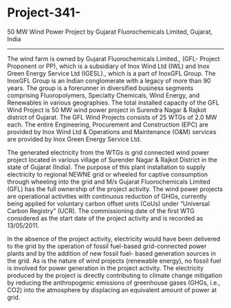 # Project-341-
50 MW Wind Power Project by Gujarat Fluorochemicals Limited, Gujarat, India
______________
The wind farm is owned by Gujarat Fluorochemicals Limited., (GFL- Project Proponent or PP), which is
a subsidiary of Inox Wind Ltd (IWL) and Inox Green Energy Service Ltd (IGESL)., which is a part of
InoxGFL Group. The InoxGFL Group is an Indian conglomerate with a legacy of more than 90 years. The
group is a forerunner in diversified business segments comprising Fluoropolymers, Specialty Chemicals,
Wind Energy, and Renewables in various geographies. The total installed capacity of the GFL Wind
Project is 50 MW wind power project in Surendra Nagar & Rajkot district of Gujarat. The GFL Wind
Projects consists of 25 WTGs of 2.0 MW each. The entire Engineering, Procurement and Construction
(EPC) are provided by Inox Wind Ltd & Operations and Maintenance (O&M) services are provided by
Inox Green Energy Service Ltd.

The generated electricity from the WTGs is grid connected wind power project located in various
village of Surender Nagar & Rajkot District in the state of Gujarat (India). The purpose of this plant
installation to supply electricity to regional NEWNE grid or wheeled for captive consumption
through wheeling into the grid and M/s Gujarat Fluorochemicals Limited (GFL) has the full
ownership of the project activity. The wind power projects are operational activities with
continuous reduction of GHGs, currently being applied for voluntary carbon offset units (CoUs)
under “Universal Carbon Registry” (UCR). The commissioning date of the first WTG
considered as the start date of the project activity and is recorded as 13/05/2011.

In the absence of the project activity, electricity would have been delivered to the grid by the operation of fossil
fuel-based grid-connected power plants and by the addition of new fossil fuel- based generation sources in the
grid. As is the nature of wind projects (renewable energy), no fossil fuel is involved for power generation in
the project activity. The electricity produced by the project is directly contributing to climate change mitigation
by reducing the anthropogenic emissions of greenhouse gases (GHGs, i.e., CO2) into the atmosphere by
displacing an equivalent amount of power at grid. 

